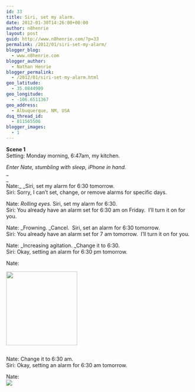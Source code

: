 ```yaml
---
id: 33
title: Siri, set my alarm.
date: 2012-01-30T14:26:00+00:00
author: n8henrie
layout: post
guid: http://www.n8henrie.com/?p=33
permalink: /2012/01/siri-set-my-alarm/
blogger_blog:
  - www.n8henrie.com
blogger_author:
  - Nathan Henrie
blogger_permalink:
  - /2012/01/siri-set-my-alarm.html
geo_latitude:
  - 35.0844909
geo_longitude:
  - -106.6511367
geo_address:
  - Albuquerque, NM, USA
dsq_thread_id:
  - 811565506
blogger_images:
  - 1
---
```

**Scene 1**  
Setting: Monday morning, 6:47am, my kitchen.

_Enter Nate, stumbling with sleep, iPhone in hand._  
_  
_   
Nate:_ _Siri, set my alarm for 6:30 tomorrow.  
Siri: Sorry, I can&#8217;t set, change, or remove alarms for specific days.

Nate: _Rolling eyes._ Siri, set my alarm for 6:30.  
Siri: You already have an alarm set for 6:30 am on Friday.  I&#8217;ll turn it on for you.

Nate: _Frowning. _Cancel.  Siri, set an alarm for 6:30 tomorrow.  
Siri: You already have an alarm set for 7 am tomorrow.  I&#8217;ll turn it on for you.

Nate: _Increasing agitation. _Change it to 6:30.  
Siri: Okay, setting an alarm for 6:30 pm tomorrow.

Nate: 

<div style="clear: both;">
  <a href="http://www.n8henrie.com/wp-content/uploads/2012/09/Image2012.01.3071834AM.png" style="clear: left; float: left; margin-bottom: 1em; margin-right: 1em;"><img border="0" height="200" src="http://www.n8henrie.com/wp-content/uploads/2012/09/Image2012.01.3071834AM.png" width="192" /></a>
</div>

<div style="clear: both;">
</div>

Nate: Change it to 6:30 am.  
Siri: Okay, setting an alarm for 6:30 am tomorrow.

<div style="clear: both;">
</div>

<div style="clear: both;">
  Nate:
</div>

<div style="clear: both; text-align: center;">
  <a href="http://www.n8henrie.com/wp-content/uploads/2012/09/Image2012.01.3072453AM.png" style="clear: left; float: left; margin-bottom: 1em; margin-right: 1em;"><img border="0" src="http://www.n8henrie.com/wp-content/uploads/2012/09/Image2012.01.3072453AM.png" /></a>
</div>

<div style="clear: both; text-align: left;">
</div>

<div>
</div>